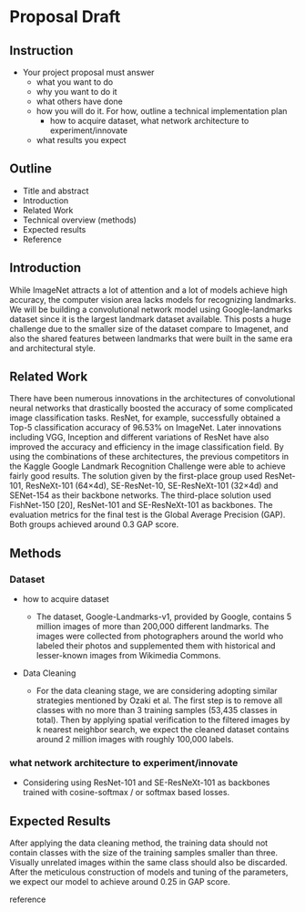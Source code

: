 # Proposal Draft
## Instruction 
- Your project proposal must answer 
  - what you want to do
  - why you want to do it
  - what others have done
  - how you will do it. For how, outline a technical implementation plan 
    - how to acquire dataset, what network architecture to experiment/innovate
  - what results you expect

## Outline
- Title and abstract
- Introduction
- Related Work
- Technical overview (methods)
- Expected results
- Reference



## Introduction 

While ImageNet attracts a lot of attention and a lot of models achieve high accuracy, the computer vision area lacks models for recognizing landmarks. We will be building a convolutional network model using Google-landmarks dataset since it is the largest landmark dataset available. This posts a huge challenge due to the smaller size of the dataset compare to Imagenet, and also the shared features between landmarks that were built in the same era and architectural style. 



## Related Work

There have been numerous innovations in the architectures of convolutional neural networks that drastically boosted the accuracy of some complicated image classification tasks. ResNet, for example, successfully obtained a Top-5 classification accuracy of 96.53% on ImageNet. Later innovations including VGG, Inception and different variations of ResNet have also improved the accuracy and efficiency in the image classification field. By using the combinations of these architectures, the previous competitors in the Kaggle Google Landmark Recognition Challenge were able to achieve fairly good results. The solution given by the first-place group used ResNet-101, ResNeXt-101 (64×4d), SE-ResNet-10, SE-ResNeXt-101 (32×4d) and SENet-154 as their backbone networks. The third-place solution used FishNet-150 [20], ResNet-101 and SE-ResNeXt-101 as backbones. The evaluation metrics for the final test is the Global Average Precision (GAP). Both groups achieved around 0.3 GAP score. 

## Methods
### Dataset

- how to acquire dataset
	- The dataset, Google-Landmarks-v1, provided by Google, contains 5 million images of more than 200,000 different landmarks. The images were collected from photographers around the world who labeled their photos and supplemented them with historical and lesser-known images from Wikimedia Commons. 

- Data Cleaning
	- For the data cleaning stage, we are considering adopting similar strategies mentioned by Ozaki et al. The first step is to remove all classes with no more than 3 training samples (53,435 classes in total). Then by applying spatial verification to the filtered images by k nearest neighbor search, we expect the cleaned dataset contains around 2 million images with roughly 100,000 labels. 


### what network architecture to experiment/innovate
- Considering using ResNet-101 and SE-ResNeXt-101 as backbones trained with cosine-softmax / or softmax based losses.



## Expected Results
After applying the data cleaning method, the training data should not contain classes with the size of the training samples smaller than three. Visually unrelated images within the same class should also be discarded. After the meticulous construction of models and tuning of the parameters, we expect our model to achieve around 0.25 in GAP score.  

reference

